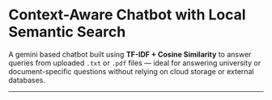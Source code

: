 # Context-Aware Chatbot with Local Semantic Search

A gemini based chatbot built using **TF-IDF + Cosine Similarity** to answer queries from uploaded `.txt` or `.pdf` files — ideal for answering university or document-specific questions without relying on cloud storage or external databases.

---


